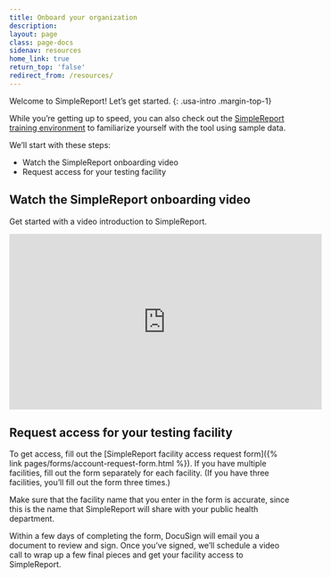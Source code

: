 ```yaml
---
title: Onboard your organization
description:
layout: page
class: page-docs
sidenav: resources
home_link: true
return_top: 'false'
redirect_from: /resources/
---
```


Welcome to SimpleReport! Let’s get started.
{: .usa-intro .margin-top-1}

<div class="usa-alert usa-alert--info">
  <div class="usa-alert__body">
    <p class="usa-alert__text">While you’re getting up to speed, you can also check out the <a href="https://training.simplereport.gov/app">SimpleReport training environment</a> to familiarize yourself with the tool using sample data.</p>
  </div>
</div>

We’ll start with these steps:
- Watch the SimpleReport onboarding video
- Request access for your testing facility

## Watch the SimpleReport onboarding video
Get started with a video introduction to SimpleReport.

<div class="usa-embed-container">
  <iframe title="PRIME SimpleReport Introduction & Onboarding Guide" width="560" height="315" src="https://www.youtube.com/embed/3YsfDprX2aw" frameborder="0" allow="accelerometer; autoplay; clipboard-write; encrypted-media; gyroscope; picture-in-picture" allowfullscreen></iframe>
</div>

## Request access for your testing facility
To get access, fill out the [SimpleReport facility access request form]({% link pages/forms/account-request-form.html %}). If you have multiple facilities, fill out the form separately for each facility. (If you have three facilities, you’ll fill out the form three times.)

Make sure that the facility name that you enter in the form is accurate, since this is the name that SimpleReport will share with your public health department.

Within a few days of completing the form, DocuSign will email you a document to review and sign. Once you’ve signed, we’ll schedule a video call to wrap up a few final pieces and get your facility access to SimpleReport.
